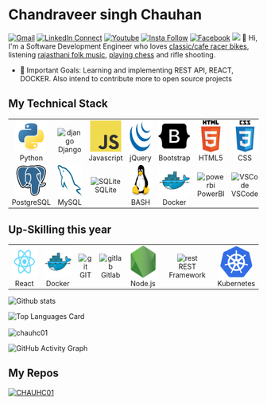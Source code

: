 # Chandraveer singh Chauhan
[![Gmail](https://img.shields.io/badge/%20-Send%20Mail-black?color=14171A&labelColor=ef5350&logo=gmail&logoColor=ffffff)](mailto:chandraveersingh.chauhan@gmail.com)
[![LinkedIn Connect](https://img.shields.io/badge/%20-Connect-black?color=14171A&labelColor=212121&logo=linkedin&logoColor=ffffff)](https://www.linkedin.com/in/chandraveersinghchauhan/)
[![Youtube](https://img.shields.io/badge/%20-Youtube-black?color=14171A&labelColor=ef5350&logo=youtube&logoColor=ffffff)](https://www.youtube.com/channel/UC9TyafXZPd5Z8pgEgjmqZNw)
[![Insta Follow](https://img.shields.io/badge/%20-Follow-black?color=14171A&labelColor=d81b60&logo=instagram&logoColor=ffffff)](https://www.instagram.com/cv_singh7/)
[![Facebook](https://img.shields.io/badge/%20-Add-black?color=14171A&labelColor=d81b60&logo=facebook&logoColor=ffffff)](https://www.facebook.com/chandraveer/)
<a href="https://github.com/antonkomarev/github-profile-views-counter"><img src="https://komarev.com/ghpvc/?username=chauhc01"></a>
:wave: Hi, I'm a Software Development Engineer who loves [classic/cafe racer bikes](https://www.royalenfield.com/au/en/motorcycles/classic-models/classic-battle-green/), listening [rajasthani folk music](https://www.youtube.com/watch?v=6nUCHw40j1o), [playing chess](https://ratings.fide.com/profile/5097401) and rifle shooting.

- 🥅 Important Goals: Learning and implementing REST API, REACT, DOCKER. Also intend to contribute more to open source projects

<h2>My Technical Stack</h2>
<table>
  <tr>
    <td align="center">
      <img alt="python" height=64px src="https://raw.githubusercontent.com/devicons/devicon/master/icons/python/python-original.svg">
      <br>Python
    </td>
    <td align="center">
      <img alt="django" height=64px src="https://cdn.worldvectorlogo.com/logos/django.svg">
      <br>Django
    </td>
    <td align="center">
      <img alt="javascript" height=64px src="https://raw.githubusercontent.com/devicons/devicon/master/icons/javascript/javascript-original.svg">
      <br>Javascript
    </td>
    <td align="center">
      <img alt="jquery" height=64px src="https://raw.githubusercontent.com/devicons/devicon/master/icons/jquery/jquery-original.svg">
      <br>jQuery
    </td>
    <td align="center">
      <img alt="bootstrap" height=64px src="https://raw.githubusercontent.com/devicons/devicon/master/icons/bootstrap/bootstrap-plain.svg">
      <br>Bootstrap
    </td>
    <td align="center">
      <img alt="html" height=64px src="https://raw.githubusercontent.com/github/explore/80688e429a7d4ef2fca1e82350fe8e3517d3494d/topics/html/html.png">
      <br>HTML5
    </td>
    <td align="center">
      <img alt="css" height=64px src="https://raw.githubusercontent.com/github/explore/80688e429a7d4ef2fca1e82350fe8e3517d3494d/topics/css/css.png">
      <br>CSS
    </td>
  </tr>
  <tr>
    <td align="center">
      <img alt="postgresql" height=64px src="https://raw.githubusercontent.com/devicons/devicon/master/icons/postgresql/postgresql-original.svg">
      <br>PostgreSQL
    </td>
    <td align="center">
      <img alt="mysql" height=64px src="https://raw.githubusercontent.com/devicons/devicon/master/icons/mysql/mysql-original.svg">
      <br>MySQL
    </td>
    <td align="center">
      <img alt="SQLite" height=64px src="https://upload.wikimedia.org/wikipedia/commons/3/38/SQLite370.svg">
      <br>SQLite
    </td>
    <td align="center">
      <img alt="bash" height=64px src="https://raw.githubusercontent.com/devicons/devicon/master/icons/linux/linux-original.svg">
      <br>BASH
    </td>
    <td align="center">
      <img alt="docker" height=64px src="https://raw.githubusercontent.com/devicons/devicon/master/icons/docker/docker-original.svg">
      <br>Docker
    </td>
    <td align="center">
      <img alt="powerbi" height=64px src="https://upload.wikimedia.org/wikipedia/commons/c/c9/Power_bi_logo_black.svg">
      <br>PowerBI
    </td>
    <td align="center">
      <img alt="VSCode" height=64px src="https://upload.wikimedia.org/wikipedia/commons/9/9a/Visual_Studio_Code_1.35_icon.svg">
      <br>VSCode
    </td>
  </tr>
</table>
<h2>Up-Skilling this year</h2>
<table>
  <tr>
    <td align="center">
      <img alt="react" height=64px src="https://raw.githubusercontent.com/github/explore/80688e429a7d4ef2fca1e82350fe8e3517d3494d/topics/react/react.png">
      <br>React
    </td>
    <td align="center">
      <img alt="docker" height=64px src="https://raw.githubusercontent.com/devicons/devicon/master/icons/docker/docker-original.svg">
      <br>Docker
    </td>
    <td align="center">
      <img alt="git" height=64px src="https://cdn.worldvectorlogo.com/logos/git.svg">
      <br>GIT
    </td>
    <td align="center">
      <img alt="gitlab" height=64px src="https://cdn.worldvectorlogo.com/logos/gitlab.svg">
      <br>Gitlab
    </td>
    <td align="center">
      <img alt="node" height=64px src="https://raw.githubusercontent.com/github/explore/80688e429a7d4ef2fca1e82350fe8e3517d3494d/topics/nodejs/nodejs.png">
      <br>Node.js
    </td>
    <td align="center">
      <img alt="rest" height=64px src="https://cdn.worldvectorlogo.com/logos/rest.svg">
      <br>REST Framework
    </td>
    <td align="center">
      <img alt="kubernetes" height=64px src="https://raw.githubusercontent.com/github/explore/80688e429a7d4ef2fca1e82350fe8e3517d3494d/topics/kubernetes/kubernetes.png">
      <br>Kubernetes
    </td>
  </tr>
</table>

![Github stats](https://github-readme-stats.vercel.app/api?username=chauhc01&theme=highcontrast&show_icons=true&count_private=true)

![Top Languages Card](https://github-readme-stats.vercel.app/api/top-langs/?username=chauhc01&layout=compact)

<img style="width: 50%;" align="center" src="https://github-readme-streak-stats.herokuapp.com/?user=chauhc01" alt="chauhc01" />

![GitHub Activity Graph](https://activity-graph.herokuapp.com/graph?username=chauhc01)  

## My Repos
[![CHAUHC01](https://github-readme-stats.vercel.app/api/pin/?username=chauhc01&repo=CHAUHC01&show_owner=true)](https://github.com/CHAUHC01/CHAUHC01)
